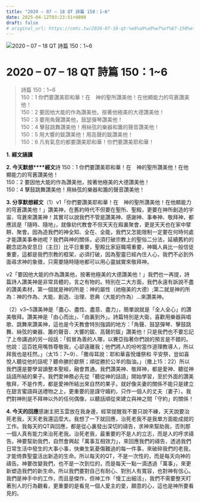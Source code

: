 ```yaml
---
title: "2020 – 07 – 18 QT 詩篇 150：1~6"
date: 2025-04-12T03:23:51+0800
draft: false
# original_url: https://cmtc.tw/2020-07-18-qt-%e8%a9%a9%e7%af%87-150%ef%bc%9a16
---
```


![2020 – 07 – 18 QT 詩篇 150：1~6](/images/qt.jpg   "2020 – 07 – 18 QT 詩篇 150：1~6")

# 2020 – 07 – 18 QT 詩篇 150：1~6

> 詩篇 150：1~6  
> 150：1 你們要讚美耶和華！在　神的聖所讚美他！在他顯能力的穹蒼讚美他！  
> 150：2 要因他大能的作為讚美他，按著他極美的大德讚美他！  
> 150：3 要用角聲讚美他，鼓瑟彈琴讚美他！  
> 150：4 擊鼓跳舞讚美他！用絲弦的樂器和簫的聲音讚美他！  
> 150：5 用大響的鈸讚美他！用高聲的鈸讚美他！  
> 150：6 凡有氣息的都要讚美耶和華！你們要讚美耶和華！

**1.** **經文誦讀**

**2. 今天默想****經文**詩 150：1 你們要讚美耶和華！在　神的聖所讚美他！在他顯能力的穹蒼讚美他！  
150：2 要因他大能的作為讚美他，按著他極美的大德讚美他！  
150：4 擊鼓跳舞讚美他！用絲弦的樂器和簫的聲音讚美他！

**3. 分享默想經文**（1）v1「你們要讚美耶和華！在　神的聖所讚美他！在他顯能力的穹蒼讚美他！」讚美神，在舊約時代不但要在聖所、聖殿，更要在神所創造的宇宙、穹蒼來讚美神！其實可以說我們不管是讚美神、感謝神、事奉神、敬拜神，都應該是「隨時、隨地」，就像初代教會不但天天在殿裏聚會，更是天天也在家中擘餅、聚會。因為造我們的神全知、全在、全能，我們又怎能限制一定要在何時何處才能讚美事奉祂呢？我們與神的關係，必須打破宗教上的聖俗二分法，延續舊約的觀念認為安息日（主日）比平日重要，聖殿比家庭職場重要，神職人員比一般信徒重要，這都是我們宗教的框架，必須打破，因為聖靈已經內住人心，我們不必到外面尋求神的象徵，只需要隨時隨地都可以用心靈誠實來敬拜神。

v2「要因他大能的作為讚美他，按著他極美的大德讚美他！」我們也一再提，詩篇詩人讚美神是非常具體的，言之有物的。特別在二大方面，我們永遠有訴說不盡的讚美素材，第一個就是神的所是：神的屬性（祂極美的大德）;第二就是神的所為：神的作為、大能、創造、治理、恩典（大能的作為）…來讚美神。

（2）v3~5讚美神是「盡心、盡性、盡意、盡力」，簡單說就是「全人全心」的讚美敬拜。讚美神是「由心而出」、「由裏到外」。詩篇特別是大衛，喜歡用樂器與唱歌、跳舞來讚美神，這也是今天教會特別強調的地方：「角聲、鼓瑟彈琴、擊鼓跳舞、絲弦的樂器、簫的聲音、大響的鈸、高聲的鈸」讚美他！只是我們也不要忘記了上帝講過的另一段話：「假冒為善的人哪，以賽亞指著你們說的預言是不錯的。他說：這百姓用嘴唇尊敬我，心卻遠離我；他們將人的吩咐當作道理教導人，所以拜我也是枉然。」（太15：7~9）、「撒母耳說：耶和華喜悅燔祭和 平安祭，豈如喜悅人聽從他的話呢？聽命勝於獻祭；順從勝於公羊的脂油。」（撒上15：22）所以我們還是要學習讀整本聖經，融會貫通。我們讚美神、敬拜神，都是愛神、聽從神話語所結的果子。我們愛神務必先從「聽從神的話語」開始學習，至於外面的讚美敬拜，不是作秀，都是愛神所結出來自然的果子。就好像夫妻的關係不能只是建立在甜言蜜語與送禮物之上，更重要的是謹守婚約，只作一個人的丈夫（妻子）。我們對神則是不拜神以外的任何偶像，以聽話順從來建立與神之間「守約」的關係！

**4. 今天的回應**感謝主把玉雲放在我身邊，經常提醒我不要只說不練，天天說要治死老我，天天老我還這麼大。我想了一下就回應，治死老我不是我單方面能成就的工作。我每天的QT與回應，都是從心裏發出深切的禱告，求神來幫助我，否則那一個人真有能力來治死老我。治死老我，最重要的不是人的立志，而是人的呼求禱告。神要幫助我們，自然會興起「萬事互相效力」，來回應我們的禱告，透過我們日常生活中發生的大事小事，快樂生氣憂傷難過的每一件事，來破碎我們的老我，才能倚靠聖靈活出新造的生命。所以每天的QT，不是一次性的，而是每天向神的禱告。神要改變我們，也不是一次到位的，而是每天一點一滴透過「萬事」，來更新塑造我們的新生命。所以我們要對自己有耐心、對別人有寬容，也對神有信心。我們是神手中的工作，而且是傑作，但神工作「慢工出細活」，我們不需要整天盯著別人的行為觀看，更重要的是看見一個人愛主的愛，願意的心，這也是神所要看見的。